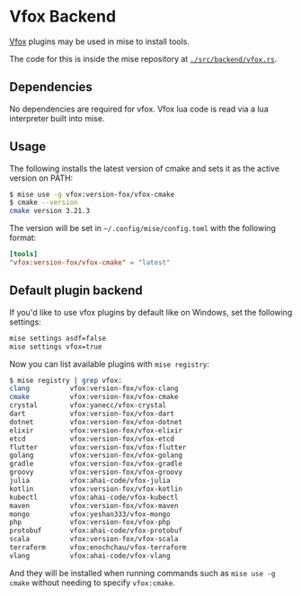 # Vfox Backend <Badge type="warning" text="experimental" />

[Vfox](https://github.com/version-fox/vfox) plugins may be used in mise to install tools.

The code for this is inside the mise repository at [`./src/backend/vfox.rs`](https://github.com/jdx/mise/blob/main/src/backend/vfox.rs).

## Dependencies

No dependencies are required for vfox. Vfox lua code is read via a lua interpreter built into mise.

## Usage

The following installs the latest version of cmake and sets it as the active version on PATH:

```sh
$ mise use -g vfox:version-fox/vfox-cmake
$ cmake --version
cmake version 3.21.3
```

The version will be set in `~/.config/mise/config.toml` with the following format:

```toml
[tools]
"vfox:version-fox/vfox-cmake" = "latest"
```

## Default plugin backend

If you'd like to use vfox plugins by default like on Windows, set the following settings:

```sh
mise settings asdf=false
mise settings vfox=true
```

Now you can list available plugins with `mise registry`:

```sh
$ mise registry | grep vfox:
clang          vfox:version-fox/vfox-clang
cmake          vfox:version-fox/vfox-cmake
crystal        vfox:yanecc/vfox-crystal
dart           vfox:version-fox/vfox-dart
dotnet         vfox:version-fox/vfox-dotnet
elixir         vfox:version-fox/vfox-elixir
etcd           vfox:version-fox/vfox-etcd
flutter        vfox:version-fox/vfox-flutter
golang         vfox:version-fox/vfox-golang
gradle         vfox:version-fox/vfox-gradle
groovy         vfox:version-fox/vfox-groovy
julia          vfox:ahai-code/vfox-julia
kotlin         vfox:version-fox/vfox-kotlin
kubectl        vfox:ahai-code/vfox-kubectl
maven          vfox:version-fox/vfox-maven
mongo          vfox:yeshan333/vfox-mongo
php            vfox:version-fox/vfox-php
protobuf       vfox:ahai-code/vfox-protobuf
scala          vfox:version-fox/vfox-scala
terraform      vfox:enochchau/vfox-terraform
vlang          vfox:ahai-code/vfox-vlang
```

And they will be installed when running commands such as `mise use -g cmake` without needing to
specify `vfox:cmake`.
